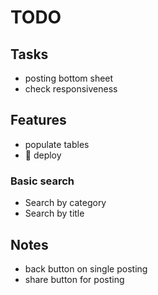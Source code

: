 # TODO

## Tasks

- posting bottom sheet
- check responsiveness

## Features

- populate tables
- 🚀 deploy

### Basic search

- Search by category
- Search by title

## Notes

- back button on single posting
- share button for posting
